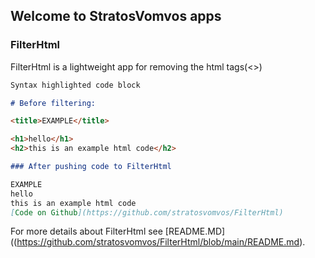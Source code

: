 ## Welcome to StratosVomvos apps




### FilterHtml

FilterHtml is a lightweight app for removing the html tags(<>)

```markdown
Syntax highlighted code block

# Before filtering:

<title>EXAMPLE</title>

<h1>hello</h1>
<h2>this is an example html code</h2>

### After pushing code to FilterHtml

EXAMPLE
hello
this is an example html code
[Code on Github](https://github.com/stratosvomvos/FilterHtml)
```

For more details about FilterHtml see [README.MD]((https://github.com/stratosvomvos/FilterHtml/blob/main/README.md).


